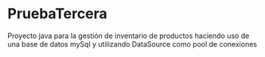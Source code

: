 # PruebaTercera
Proyecto java para la gestión de inventario de productos haciendo uso de una base de datos mySql y utilizando DataSource como pool de conexiones
